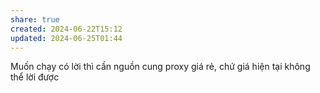 ```yaml
---
share: true
created: 2024-06-22T15:12
updated: 2024-06-25T01:44
---
```

Muốn chạy có lời thì cần nguồn cung proxy giá rẻ, chứ giá hiện tại không thể lời được